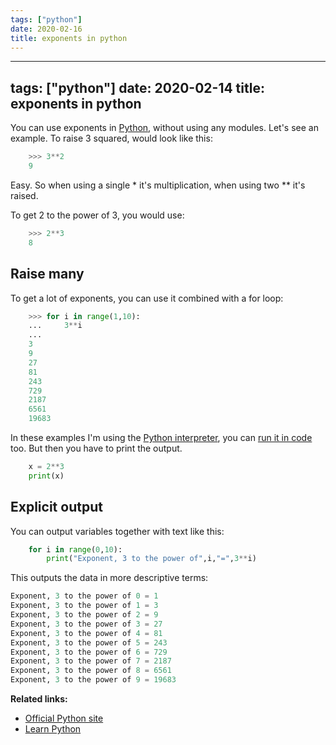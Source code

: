 ```yaml
---
tags: ["python"]
date: 2020-02-16
title: exponents in python
---
```

---
tags: ["python"]
date: 2020-02-14
title: exponents in python
---
You can use exponents in <a href="https://python.org">Python</a>, without using any modules. Let's see an example. To raise 3 squared, would look like this:

```python
    >>> 3**2
    9
```

Easy. So when using a single * it's multiplication, when using two ** it's raised.

To get 2 to the power of 3, you would use:

```python
    >>> 2**3
    8
```

## Raise many

To get a lot of exponents, you can use it combined with a for loop:

```python
    >>> for i in range(1,10):
    ...     3**i
    ... 
    3
    9
    27
    81
    243
    729
    2187
    6561
    19683
```

In these examples I'm using the <a href="https://pythonprogramminglanguage.com/repl/">Python interpreter</a>, you can <a href="https://pythonbasics.org/execute-python-scripts/">run it in code</a> too. But then you have to print the output.

```python
    x = 2**3
    print(x)
```

## Explicit output

You can output variables together with text like this:

```python
    for i in range(0,10):
        print("Exponent, 3 to the power of",i,"=",3**i)
```

This outputs the data in more descriptive terms:

```python
Exponent, 3 to the power of 0 = 1
Exponent, 3 to the power of 1 = 3
Exponent, 3 to the power of 2 = 9
Exponent, 3 to the power of 3 = 27
Exponent, 3 to the power of 4 = 81
Exponent, 3 to the power of 5 = 243
Exponent, 3 to the power of 6 = 729
Exponent, 3 to the power of 7 = 2187
Exponent, 3 to the power of 8 = 6561
Exponent, 3 to the power of 9 = 19683
```

**Related links:**
* <a href="https://python.org">Official Python site</a>
* <a href="https://pythonbasics.org">Learn Python</a>

